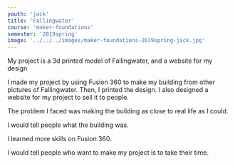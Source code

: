 ```yaml
---
youth: 'jack'
title: 'Fallingwater'
course: 'maker-foundations'
semester: '2019spring'
image: '../../../images/maker-foundations-2019spring-jack.jpg'
---
```


My project is a 3d printed model of Fallingwater, and a website for my design

I made my project by using Fusion 360 to make my building from other pictures of Fallingwater. Then, I printed the design. I also designed a website for my project to sell it to people.

The problem I faced was making the building as close to real life as I could.

I would tell people what the building was.

I learned more skills on Fusion 360.

I would tell people who want to make my project is to take their time.
